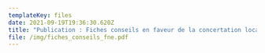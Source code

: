 ```yaml
---
templateKey: files
date: 2021-09-19T19:36:30.620Z
title: "Publication : Fiches conseils en faveur de la concertation locale"
file: /img/fiches_conseils_fne.pdf
---
```

